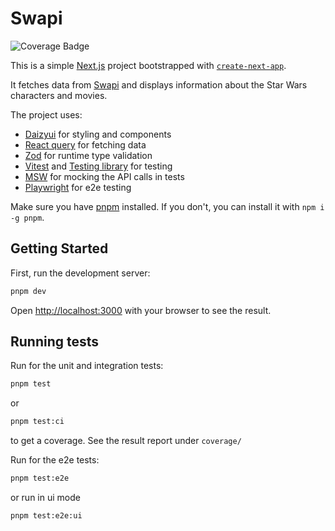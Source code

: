 # Swapi

![Coverage Badge](https://raw.githubusercontent.com/gist/vhlongon/b1f395b2532fc512e4b3ce4fa294e1b9/raw/badge.svg)

This is a simple [Next.js](https://nextjs.org/) project bootstrapped with [`create-next-app`](https://github.com/vercel/next.js/tree/canary/packages/create-next-app).

It fetches data from [Swapi](http://swapi.dev/api) and displays information about the Star Wars characters and movies.

The project uses:

- [Daizyui](https://daisyui.com/) for styling and components
- [React query](https://tanstack.com/query/latest/docs/react/overview) for fetching data
- [Zod](https://github.com/colinhacks/zod) for runtime type validation
- [Vitest](https://vitest.dev/) and [Testing library](https://testing-library.com/) for testing
- [MSW](https://mswjs.io/) for mocking the API calls in tests
- [Playwright](https://playwright.dev/) for e2e testing

Make sure you have [pnpm](https://pnpm.io/) installed. If you don't, you can install it with `npm i -g pnpm`.

## Getting Started

First, run the development server:

```bash
pnpm dev
```

Open [http://localhost:3000](http://localhost:3000) with your browser to see the result.

## Running tests

Run for the unit and integration tests:

```bash
pnpm test
```

or

```bash
pnpm test:ci
```

to get a coverage. See the result report under `coverage/`

Run for the e2e tests:

```bash
pnpm test:e2e
```

or run in ui mode

```bash
pnpm test:e2e:ui
```
